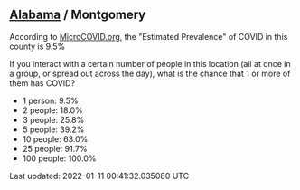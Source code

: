 
## [Alabama](/united-states/alabama) / Montgomery

According to [MicroCOVID.org](http://microcovid.org),
the "Estimated Prevalence" of COVID in this county is 9.5%

If you interact with a certain number of people in this location
(all at once in a group, or spread out across the day), what is the chance that
1 or more of them has COVID?

- 1 person: 9.5%
- 2 people: 18.0%
- 3 people: 25.8%
- 5 people: 39.2%
- 10 people: 63.0%
- 25 people: 91.7%
- 100 people: 100.0%

Last updated: 2022-01-11 00:41:32.035080 UTC
